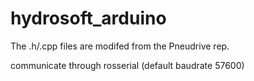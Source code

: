 # hydrosoft_arduino
The .h/.cpp files are modifed from the Pneudrive rep.

communicate through rosserial (default baudrate 57600)
